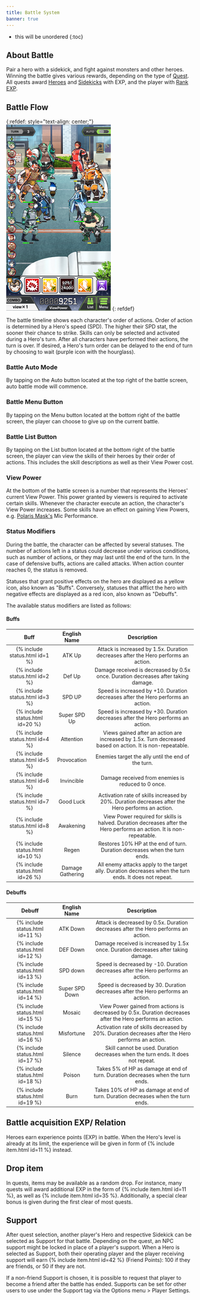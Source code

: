 ```yaml
---
title: Battle System
banner: true
---
```


* this will be unordered
{:toc}

## About Battle

Pair a hero with a sidekick, and fight against monsters and other heroes. Winning the battle gives various rewards, depending on the type of [Quest](/guide/quest/). All quests award [Heroes](/guide/hero/) and [Sidekicks](/guide/sidekick/) with EXP, and the player with [Rank EXP](/guide/user_rank/).


## Battle Flow

{:refdef: style="text-align: center;"}
<img src="/assets/img/uipage_3.png" alt="Battle Flow" height=500px>
{: refdef}

The battle timeline shows each character's order of actions. Order of action is determined by a Hero's speed (SPD). The higher their SPD stat, the sooner their chance to strike. Skills can only be selected and activated during a Hero's turn. After all characters have performed their actions, the turn is over. If desired, a Hero's turn order can be delayed to the end of turn by choosing to wait (purple icon with the hourglass).

### Battle Auto Mode

By tapping on the Auto button located at the top right of the battle screen, auto battle mode will commence.

### Battle Menu Button

By tapping on the Menu button located at the bottom right of the battle screen, the player can choose to give up on the current battle.

### Battle List Button

By tapping on the List button located at the bottom right of the battle screen, the player can view the skills of their heroes by their order of actions. This includes the skill descriptions as well as their View Power cost.

### View Power

At the bottom of the battle screen is a number that represents the Heroes' current View Power. This power granted by viewers is required to activate certain skills. Whenever the character execute an action, the character's View Power increases. Some skills have an effect on gaining View Powers, e.g. [Polaris Mask's](/charas/polaris_mask/) Mic Performance.

### Status Modifiers

During the battle, the character can be affected by several statuses. The number of actions left in a status could decrease under various conditions, such as number of actions, or they may last until the end of the turn. In the case of defensive buffs, actions are called attacks. When action counter reaches 0, the status is removed.

Statuses that grant positive effects on the hero are displayed as a yellow icon, also known as "Buffs". Conversely, statuses that afflict the hero with negative effects are displayed as a red icon, also known as "Debuffs".

The available status modifiers are listed as follows:

#### Buffs

| Buff | English Name | Description |
|:----:|:--------------:|:-----------:|
| {% include status.html id=1 %} | ATK Up | Attack is increased by 1.5x. Duration decreases after the Hero performs an action. |
| {% include status.html id=2 %} | Def Up | Damage received is decreased by 0.5x once. Duration decreases after taking damage.|
| {% include status.html id=3 %} | SPD UP | Speed is increased by +10. Duration decreases after the Hero performs an action.|
| {% include status.html id=20 %} | Super SPD Up | Speed is increased by +30. Duration decreases after the Hero performs an action. |
| {% include status.html id=4 %} | Attention | Views gained after an action are increased by 1.5x. Turn decreased based on action. It is non-repeatable. |
| {% include status.html id=5 %} | Provocation | Enemies target the ally until the end of the turn. |
| {% include status.html id=6 %} | Invincible | Damage received from enemies is reduced to 0 once. |
| {% include status.html id=7 %} | Good Luck | Activation rate of skills increased by 20%. Duration decreases after the Hero performs an action. |
| {% include status.html id=8 %} | Awakening | View Power required for skills is halved. Duration decreases after the Hero performs an action. It is non-repeatable. |
| {% include status.html id=10 %} | Regen | Restores 10% HP at the end of turn. Duration decreases when the turn ends. |
| {% include status.html id=26 %} | Damage Gathering | All enemy attacks apply to the target ally. Duration decreases when the turn ends. It does not repeat. |

#### Debuffs

| Debuff | English Name | Description |
|:----:|:--------------:|:-----------:|
| {% include status.html id=11 %} | ATK Down | Attack is decreased by 0.5x. Duration decreases after the Hero performs an action. |
| {% include status.html id=12 %} | DEF Down | Damage received is increased by 1.5x once. Duration decreases after taking damage. |
| {% include status.html id=13 %} | SPD down | Speed is decreased by -10. Duration decreases after the Hero performs an action. |
| {% include status.html id=14 %} | Super SPD Down | Speed is decreased by 30. Duration decreases after the Hero performs an action. |
| {% include status.html id=15 %} | Mosaic | View Power gained from actions is decreased by 0.5x. Duration decreases after the Hero performs an action. |
| {% include status.html id=16 %} | Misfortune | Activation rate of skills decreased by 20%. Duration decreases after the Hero performs an action. |
| {% include status.html id=17 %} | Silence | Skill cannot be used. Duration decreases when the turn ends. It does not repeat. |
| {% include status.html id=18 %} | Poison | Takes 5% of HP as damage at end of turn. Duration decreases when the turn ends. |
| {% include status.html id=19 %} | Burn | Takes 10% of HP as damage at end of turn. Duration decreases when the turn ends. |

## Battle acquisition EXP/ Relation

Heroes earn experience points (EXP) in battle. When the Hero's level is already at its limit, the experience will be given in form of {% include item.html id=11 %} instead.

## Drop item

In quests, items may be available as a random drop. For instance, many quests will award additional EXP in the form of {% include item.html id=11 %}, as well as {% include item.html id=35 %}. Additionally, a special clear bonus is given during the first clear of most quests.

## Support

After quest selection, another player's Hero and respective Sidekick can be selected as Support for that battle. Depending on the quest, an NPC support might be locked in place of a player's support. When a Hero is selected as Support, both their operating player and the player receiving support will earn {% include item.html id=42 %} (Friend Points): 100 if they are friends, or 50 if they are not.

If a non-friend Support is chosen, it is possible to request that player to become a friend after the battle has ended. Supports can be set for other users to use under the Support tag via the Options menu > Player Settings. <!-- needs a screenshot -->
